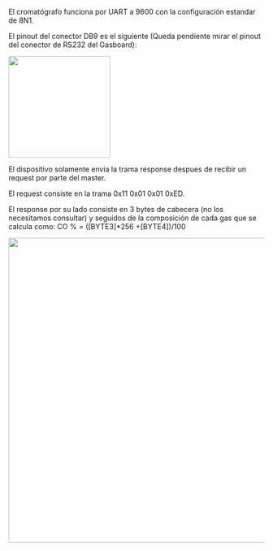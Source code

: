 El cromatógrafo funciona por UART a 9600 con la configuración estandar de 8N1.

El pinout del conector DB9 es el siguiente (Queda pendiente mirar el pinout del conector de RS232 del Gasboard):

<img src="https://github.com/antonioescamezalvarez/STM32/blob/main/Cromatografo%20GASBOARD%203100p/Pinout.jpeg" width="200" />

El dispositivo solamente envia la trama response despues de recibir un request por parte del master.

El request consiste en la trama 0x11 0x01 0x01 0xED.

El response por su lado consiste en 3 bytes de cabecera (no los necesitamos consultar) y seguidos de la composición de cada gas que se calcula como:
CO % = ([BYTE3]*256 +[BYTE4])/100

<img src="https://github.com/antonioescamezalvarez/STM32/blob/main/Cromatografo%20GASBOARD%203100p/Codigo.png" width="600" />
